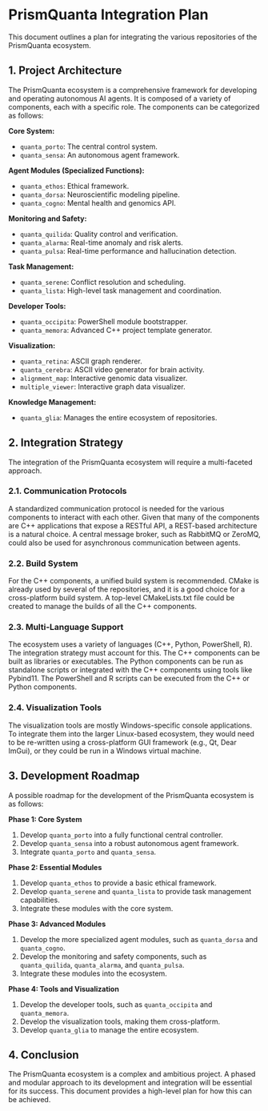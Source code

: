 # PrismQuanta Integration Plan

This document outlines a plan for integrating the various repositories of the PrismQuanta ecosystem.

## 1. Project Architecture

The PrismQuanta ecosystem is a comprehensive framework for developing and operating autonomous AI agents. It is composed of a variety of components, each with a specific role. The components can be categorized as follows:

**Core System:**
*   `quanta_porto`: The central control system.
*   `quanta_sensa`: An autonomous agent framework.

**Agent Modules (Specialized Functions):**
*   `quanta_ethos`: Ethical framework.
*   `quanta_dorsa`: Neuroscientific modeling pipeline.
*   `quanta_cogno`: Mental health and genomics API.

**Monitoring and Safety:**
*   `quanta_quilida`: Quality control and verification.
*   `quanta_alarma`: Real-time anomaly and risk alerts.
*   `quanta_pulsa`: Real-time performance and hallucination detection.

**Task Management:**
*   `quanta_serene`: Conflict resolution and scheduling.
*   `quanta_lista`: High-level task management and coordination.

**Developer Tools:**
*   `quanta_occipita`: PowerShell module bootstrapper.
*   `quanta_memora`: Advanced C++ project template generator.

**Visualization:**
*   `quanta_retina`: ASCII graph renderer.
*   `quanta_cerebra`: ASCII video generator for brain activity.
*   `alignment_map`: Interactive genomic data visualizer.
*   `multiple_viewer`: Interactive graph data visualizer.

**Knowledge Management:**
*   `quanta_glia`: Manages the entire ecosystem of repositories.

## 2. Integration Strategy

The integration of the PrismQuanta ecosystem will require a multi-faceted approach.

### 2.1. Communication Protocols

A standardized communication protocol is needed for the various components to interact with each other. Given that many of the components are C++ applications that expose a RESTful API, a REST-based architecture is a natural choice. A central message broker, such as RabbitMQ or ZeroMQ, could also be used for asynchronous communication between agents.

### 2.2. Build System

For the C++ components, a unified build system is recommended. CMake is already used by several of the repositories, and it is a good choice for a cross-platform build system. A top-level CMakeLists.txt file could be created to manage the builds of all the C++ components.

### 2.3. Multi-Language Support

The ecosystem uses a variety of languages (C++, Python, PowerShell, R). The integration strategy must account for this. The C++ components can be built as libraries or executables. The Python components can be run as standalone scripts or integrated with the C++ components using tools like Pybind11. The PowerShell and R scripts can be executed from the C++ or Python components.

### 2.4. Visualization Tools

The visualization tools are mostly Windows-specific console applications. To integrate them into the larger Linux-based ecosystem, they would need to be re-written using a cross-platform GUI framework (e.g., Qt, Dear ImGui), or they could be run in a Windows virtual machine.

## 3. Development Roadmap

A possible roadmap for the development of the PrismQuanta ecosystem is as follows:

**Phase 1: Core System**
1.  Develop `quanta_porto` into a fully functional central controller.
2.  Develop `quanta_sensa` into a robust autonomous agent framework.
3.  Integrate `quanta_porto` and `quanta_sensa`.

**Phase 2: Essential Modules**
1.  Develop `quanta_ethos` to provide a basic ethical framework.
2.  Develop `quanta_serene` and `quanta_lista` to provide task management capabilities.
3.  Integrate these modules with the core system.

**Phase 3: Advanced Modules**
1.  Develop the more specialized agent modules, such as `quanta_dorsa` and `quanta_cogno`.
2.  Develop the monitoring and safety components, such as `quanta_quilida`, `quanta_alarma`, and `quanta_pulsa`.
3.  Integrate these modules into the ecosystem.

**Phase 4: Tools and Visualization**
1.  Develop the developer tools, such as `quanta_occipita` and `quanta_memora`.
2.  Develop the visualization tools, making them cross-platform.
3.  Develop `quanta_glia` to manage the entire ecosystem.

## 4. Conclusion

The PrismQuanta ecosystem is a complex and ambitious project. A phased and modular approach to its development and integration will be essential for its success. This document provides a high-level plan for how this can be achieved.
